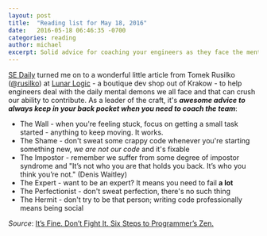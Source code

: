 ```yaml
---
layout: post
title:  "Reading list for May 18, 2016"
date:   2016-05-18 06:46:35 -0700
categories: reading
author: michael
excerpt: Solid advice for coaching your engineers as they face the mental demons standing between them and their code
---
```


[SE Daily](http://softwareengineeringdaily.com/) turned me on to a wonderful little article from Tomek Rusilko ([@rusilko](https://twitter.com/rusilko)) at [Lunar Logic](http://www.lunarlogic.io/) - a boutique dev shop out of Krakow - to help engineers deal with the daily mental demons we all face and that can crush our ability to contribute. As a leader of the craft, it's ***awesome advice to always keep in your back pocket when you need to coach the team***:

* The Wall - when you're feeling stuck, focus on getting a small task started - anything to keep moving. It works.
* The Shame - don't sweat some crappy code whenever you're starting something new, *we are not our code* and it's fixable
* The Impostor - remember we suffer from some degree of impostor syndrome and "It’s not who you are that holds you back. It’s who you think you’re not." (Denis Waitley)
* The Expert - want to be an expert? It means you need to fail **a lot**
* The Perfectionist - don't sweat perfection, there's no such thing
* The Hermit - don't try to be that person; writing code professionally means being social

*Source*: [It’s Fine. Don’t Fight It. Six Steps to Programmer’s Zen.](http://blog.lunarlogic.io/2016/six-steps-to-programmers-zen/)
